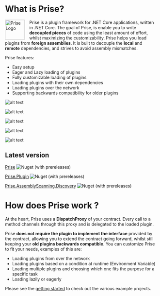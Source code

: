 # What is Prise?

<img src="https://github.com/merken/Prise/blob/master/docs/prise.png?raw=true" 
alt="Prise Logo" width="65" height="65" style="float:left; padding-right:15px;" />

Prise is a plugin framework for .NET Core applications, written in .NET Core.
The goal of Prise, is enable you to write **decoupled pieces** of code using the least amount of effort, whilst maximizing the customizability. Prise helps you load plugins from **foreign assemblies**. It is built to decouple the **local** and **remote** dependencies, and strives to avoid assembly mismatches.

Prise features:
- Easy setup
- Eager and Lazy loading of plugins
- Fully customizable loading of plugins
- Loading plugins with their own dependencies
- Loading plugins over the network
- Supporting backwards compatibility for older plugins

![alt text](https://github.com/merken/prise/workflows/prise%20build%20net%20core%202/badge.svg "Prise Build .NET CORE 2")

![alt text](https://github.com/merken/prise/workflows/prise%20build%20.net%20core%203/badge.svg "Prise Build .NET CORE 3")

![alt text](https://github.com/merken/prise/workflows/prise%20unit%20tests/badge.svg "Prise Unit Tests")

![alt text](https://github.com/merken/prise/workflows/prise%20integration%20tests%20.net%20core%202/badge.svg "Prise Build .NET CORE 2")

![alt text](https://github.com/merken/prise/workflows/prise%20integration%20tests%20.net%20core%203/badge.svg "Prise Build .NET CORE 3")

## Latest version
[Prise](https://www.nuget.org/packages/Prise) ![Nuget (with prereleases)](https://img.shields.io/nuget/vpre/Prise)

[Prise.Plugin](https://www.nuget.org/packages/Prise.Plugin) ![Nuget (with prereleases)](https://img.shields.io/nuget/vpre/Prise.Plugin)

[Prise.AssemblyScanning.Discovery](https://www.nuget.org/packages/Prise.AssemblyScanning.Discovery) ![Nuget (with prereleases)](https://img.shields.io/nuget/vpre/Prise.AssemblyScanning.Discovery)

# How does Prise work ?
At the heart, Prise uses a **DispatchProxy** of your contract. Every call to a method channels through this proxy and is delegated to the loaded plugin.

Prise **does not require the plugin to implement the interface** provided by the contract, allowing you to extend the contract going forward, whilst still keeping your **old plugins backwards compatible**.
You can customize Prise to fit your needs, examples of this are:
- Loading plugins from over the network
- Loading plugins based on a condition at runtime (Environment Variable)
- Loading multiple plugins and choosing which one fits the purpose for a specific task
- Loading lazily or eagerly



Please see the [getting started](https://github.com/merken/Prise/blob/master/GettingStarted.md) to check out the various example projects.
